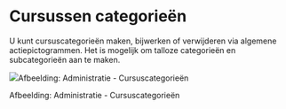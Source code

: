 # Cursussen categorieën

U kunt cursuscategorieën maken, bijwerken of verwijderen via algemene actiepictogrammen. Het is mogelijk om talloze categorieën en subcategorieën aan te maken.

![](../../.gitbook/assets/images65%20%281%29.png)Afbeelding: Administratie - Cursuscategorieën

Afbeelding: Administratie - Cursuscategorieën
